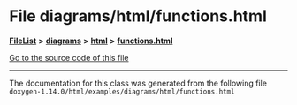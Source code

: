 

# File diagrams/html/functions.html



[**FileList**](files.md) **>** [**diagrams**](dir_1d8108902fe9fce2c57b5dd3e7275f0e.md) **>** [**html**](dir_4a624174fd5a184fb57d315f1eb34b84.md) **>** [**functions.html**](diagrams_2html_2functions_8html.md)

[Go to the source code of this file](diagrams_2html_2functions_8html_source.md)





































































------------------------------
The documentation for this class was generated from the following file `doxygen-1.14.0/html/examples/diagrams/html/functions.html`

